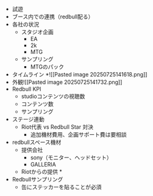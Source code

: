 * 試遊
* ブース内での連携（redbull配る）
* 各社の状況
	* スタジオ企画
		* EA
		* 2k
		* MTG
	* サンプリング
		* MTGのパック
* タイムライン
*![[Pasted image 20250725141618.png]]
* 外観![[Pasted image 20250725141732.png]]
* Redbull KPI
	* studioコンテンツの視聴数
	* コンテンツ数
	* サンプリング
* ステージ連動
	* Riot代表 vs Redbull Star 対決
		* 追加機材費用、企画サポート費は要相談
* redbullスペース機材
	* 提供会社
		* sony（モニター、ヘッドセット）
		* GALLERIA
	* Riotからの提供
		* 
* Redbullサンプリング
	* 缶にステッカーを貼ることが必須
